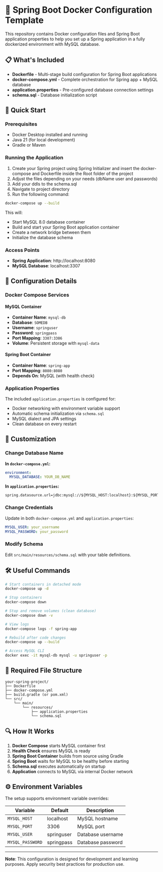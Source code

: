 # 🐳 Spring Boot Docker Configuration Template

This repository contains Docker configuration files and Spring Boot application properties to help you set up a Spring application in a fully dockerized environment with MySQL database.

## 📋 What's Included

- **Dockerfile** - Multi-stage build configuration for Spring Boot applications
- **docker-compose.yml** - Complete orchestration for Spring app + MySQL database
- **application.properties** - Pre-configured database connection settings
- **schema.sql** - Database initialization script

## 🚀 Quick Start

### Prerequisites
- Docker Desktop installed and running
- Java 21 (for local development)
- Gradle or Maven

### Running the Application

1. Create your Spring project using Spring Initializer and insert the docker-compose and Dockerfile inside the Root folder of the project
2. Adjust the files depending on your needs (dbName user and passwords)
3. Add your ddls to the schema.sql
4. Navigate to project directory
5. Run the following command:

```bash
docker-compose up --build
```

This will:
- Start MySQL 8.0 database container
- Build and start your Spring Boot application container
- Create a network bridge between them
- Initialize the database schema

### Access Points

- **Spring Application**: http://localhost:8080
- **MySQL Database**: localhost:3307

## 🔧 Configuration Details

### Docker Compose Services

#### MySQL Container
- **Container Name**: `mysql-db`
- **Database**: `SOMEDB`
- **Username**: `springuser`
- **Password**: `springpass`
- **Port Mapping**: `3307:3306`
- **Volume**: Persistent storage with `mysql-data`

#### Spring Boot Container
- **Container Name**: `spring-app`
- **Port Mapping**: `8080:8080`
- **Depends On**: MySQL (with health check)

### Application Properties

The included `application.properties` is configured for:
- Docker networking with environment variable support
- Automatic schema initialization via `schema.sql`
- MySQL dialect and JPA settings
- Clean database on every restart

## 📝 Customization

### Change Database Name

**In `docker-compose.yml`:**
```yaml
environment:
  MYSQL_DATABASE: YOUR_DB_NAME
```

**In `application.properties`:**
```properties
spring.datasource.url=jdbc:mysql://${MYSQL_HOST:localhost}:${MYSQL_PORT:3306}/YOUR_DB_NAME
```

### Change Credentials

Update in both `docker-compose.yml` and `application.properties`:
```yaml
MYSQL_USER: your_username
MYSQL_PASSWORD: your_password
```

### Modify Schema

Edit `src/main/resources/schema.sql` with your table definitions.

## 🛠️ Useful Commands

```bash
# Start containers in detached mode
docker-compose up -d

# Stop containers
docker-compose down

# Stop and remove volumes (clean database)
docker-compose down -v

# View logs
docker-compose logs -f spring-app

# Rebuild after code changes
docker-compose up --build

# Access MySQL CLI
docker exec -it mysql-db mysql -u springuser -p
```

## 📂 Required File Structure

```
your-spring-project/
├── Dockerfile
├── docker-compose.yml
├── build.gradle (or pom.xml)
└── src/
    └── main/
        └── resources/
            ├── application.properties
            └── schema.sql
```

## 🔍 How It Works

1. **Docker Compose** starts MySQL container first
2. **Health Check** ensures MySQL is ready
3. **Spring Boot Container** builds from source using Gradle
4. **Spring Boot** waits for MySQL to be healthy before starting
5. **Schema.sql** executes automatically on startup
6. **Application** connects to MySQL via internal Docker network

## ⚙️ Environment Variables

The setup supports environment variable overrides:

| Variable | Default | Description |
|----------|---------|-------------|
| `MYSQL_HOST` | localhost | MySQL hostname |
| `MYSQL_PORT` | 3306 | MySQL port |
| `MYSQL_USER` | springuser | Database username |
| `MYSQL_PASSWORD` | springpass | Database password |
---

**Note**: This configuration is designed for development and learning purposes. Apply security best practices for production use.
